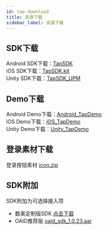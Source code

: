 ```yaml
---
id: tap-download
title: 资源下载
sidebar_label: 资源下载
---
```


## SDK下载  
Android SDK下载：[TapSDK](https://github.com/xindong/TapSDK_Android/releases)  
iOS SDK下载：[TapSDK.kit](https://github.com/xindong/TapSDK_iOS/releases)  
Unity SDK下载：[TapSDK_UPM](https://github.com/xindong/TAPSDK_UPM/releases)  

## Demo下载
Android Demo下载：[Android_TapDemo](https://github.com/xindong/TapSDK_Android)  
iOS Demo下载：[iOS_TapDemo](https://github.com/xindong/TapSDK_iOS)  
Unity Demo下载：[Unity_TapDemo](https://github.com/xindong/TapSDK_Unity_Demo)  

## 登录素材下载
登录按钮素材 [icon.zip](https://qnblog.ijemy.com/xd_icon.zip)

## SDK附加
SDK附加为可选择接入项
- 数美定制版SDK [点击下载](https://qnblog.ijemy.com/xdwl-pri-release.aar)  
- OAID推荐版 [oaid_sdk_1.0.23.aar](https://qnblog.ijemy.com/oaid_sdk_1.0.23.aar)
